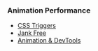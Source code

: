 ### Animation Performance

<ul>
  <li data-no-fragment>
    <a rel="noreferrer noopener nofollow" target="_blank" href="http://csstriggers.com">CSS Triggers</a>
  </li>
  <li data-no-fragment>
    <a rel="noreferrer noopener nofollow" target="_blank" href="http://jankfree.org">Jank Free</a>
  </li>
  <li data-no-fragment>
    <a rel="noreferrer noopener nofollow" target="_blank" href="https://calibreapp.com/blog/investigate-animation-performance-with-devtools/">Animation &amp; DevTools</a>
  </li>
</ul>
